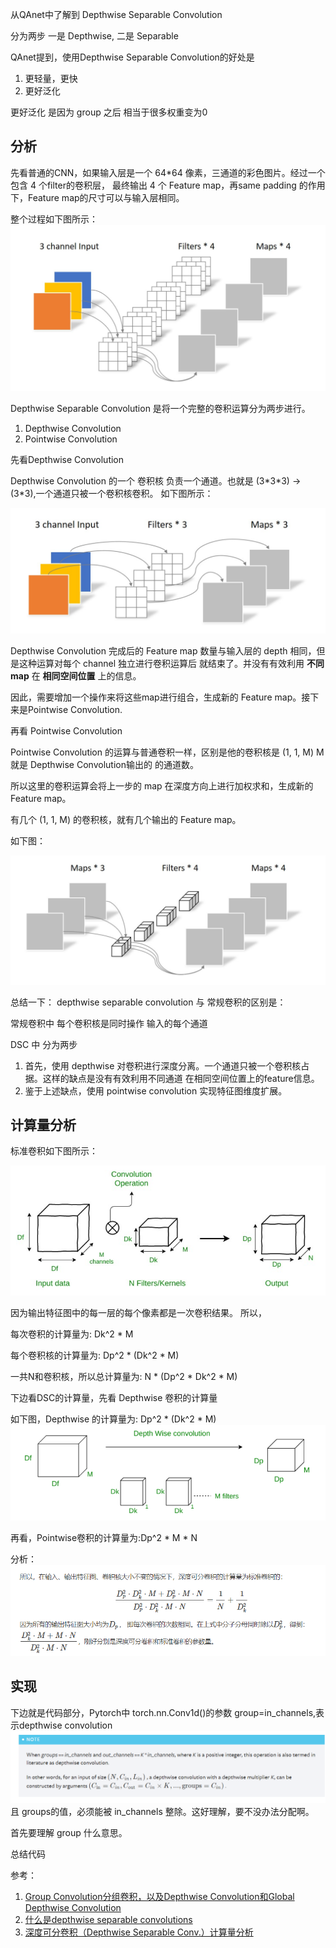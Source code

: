 从QAnet中了解到 Depthwise Separable Convolution

分为两步 一是 Depthwise, 二是 Separable

QAnet提到，使用Depthwise Separable Convolution的好处是
1. 更轻量，更快
2. 更好泛化
   
更好泛化 是因为 group 之后 相当于很多权重变为0

## 分析
先看普通的CNN，如果输入层是一个 64*64 像素，三通道的彩色图片。经过一个包含 4 个filter的卷积层，
最终输出 4 个 Feature map，再same padding 的作用下，Feature map的尺寸可以与输入层相同。

整个过程如下图所示：
![图 5](images/701e95f072112e287bfc08490bddc43736a3cb45236b4ab73b1afc414426a61d.png)  


Depthwise Separable Convolution 是将一个完整的卷积运算分为两步进行。
1. Depthwise Convolution
2. Pointwise Convolution

先看Depthwise Convolution

Depthwise Convolution 的一个 卷积核 负责一个通道。也就是 (3\*3\*3) -> (3*3),一个通道只被一个卷积核卷积。
如下图所示：

![图 6](images/4c232ccb4d8c39b117ef46a696ae3d18e46376e2f40ee8b3d600b404e21e3ccd.png)  


Depthwise Convolution 完成后的 Feature map 数量与输入层的 depth 相同，但是这种运算对每个
channel 独立进行卷积运算后 就结束了。并没有有效利用 **不同map**  在 **相同空间位置** 上的信息。

因此，需要增加一个操作来将这些map进行组合，生成新的 Feature map。接下来是Pointwise Convolution.

再看 Pointwise Convolution

Pointwise Convolution 的运算与普通卷积一样，区别是他的卷积核是 (1, 1, M) M就是 Depthwise Convolution输出的
的通道数。

所以这里的卷积运算会将上一步的 map 在深度方向上进行加权求和，生成新的Feature map。

有几个 (1, 1, M) 的卷积核，就有几个输出的 Feature map。

如下图：

![图 7](images/b0b93017b85a53920d017878ac7916ea1b9fc220407d08f44d28797f17d9c8bd.png)  





总结一下：
depthwise separable convolution 与 常规卷积的区别是：

常规卷积中 每个卷积核是同时操作 输入的每个通道

DSC 中 分为两步

1. 首先，使用 depthwise 对卷积进行深度分离。一个通道只被一个卷积核占据。这样的缺点是没有有效利用不同通道
在相同空间位置上的feature信息。
2. 鉴于上述缺点，使用 pointwise convolution 实现特征图维度扩展。

## 计算量分析

标准卷积如下图所示：

![图 8](images/f0b6b8b04892210ce9fd73d60c3336aad77313d8da715c08edd598cdf0151cca.png)  

因为输出特征图中的每一层的每个像素都是一次卷积结果。
所以，

每次卷积的计算量为: Dk^2 * M

每个卷积核的计算量为: Dp^2 * (Dk^2 * M)

一共N和卷积核，所以总计算量为: N * (Dp^2 * Dk^2 * M)

下边看DSC的计算量，先看 Depthwise 卷积的计算量

如下图，Depthwise 的计算量为:
Dp^2 * (Dk^2 * M)
![图 9](images/6d6f08e4be41c0e3d62df6064eaa20e6f58cba31806f10262e22146272598b61.png)  


再看，Pointwise卷积的计算量为:Dp^2 * M * N

分析：
![图 11](images/e6d7e699a1f820cfe2972e60fab39781b8d5343164284dff82a4b1a5b6ac00d7.png)  


## 实现
下边就是代码部分，Pytorch中 torch.nn.Conv1d()的参数 group=in_channels,表示depthwise convolution
![图 12](images/57afc6bdd43f753d364555b0a82c6f081dfd890fe1df493a19f5413429dae24c.png)  
且 groups的值，必须能被 in_channels 整除。这好理解，要不没办法分配啊。

首先要理解 group 什么意思。





总结代码




参考：
1. [Group Convolution分组卷积，以及Depthwise Convolution和Global Depthwise Convolution](https://www.cnblogs.com/shine-lee/p/10243114.html)
2. [什么是depthwise separable convolutions](https://blog.csdn.net/qq_22764813/article/details/97798978)
3. [深度可分卷积（Depthwise Separable Conv.）计算量分析](https://www.cnblogs.com/southtonorth/p/10675688.html)
